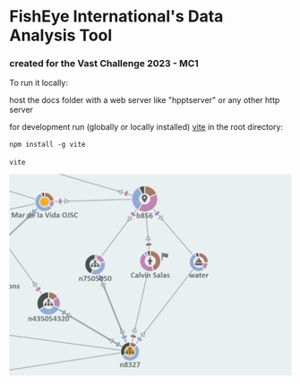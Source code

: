 # FishEye International's Data Analysis Tool

### created for the Vast Challenge 2023 - MC1



To run it locally:

host the docs folder with a web server like "hpptserver" or any other http server

for development run (globally or locally installed) [vite](https://vitejs.dev/) in the root directory:

    npm install -g vite

    vite

![Fisheye Data Analyzer!](/image.jpg "")